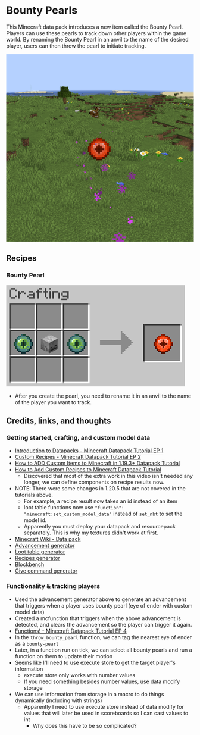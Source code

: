 # Bounty Pearls
This Minecraft data pack introduces a new item called the Bounty Pearl. Players can use these pearls to track down other players within the game world. By renaming the Bounty Pearl in an anvil to the name of the desired player, users can then throw the pearl to initiate tracking.

![A thrown bounty pearl](screenshots/thrown_bounty_pearl.png)

## Recipes

### Bounty Pearl
![Bounty pearl recipe, a skull with an eye of ender on each side.](screenshots/bounty_pearl_recipe.png)
- After you create the pearl, you need to rename it in an anvil to the name of the player you want to track.

## Credits, links, and thoughts
### Getting started, crafting, and custom model data
- [Introduction to Datapacks - Minecraft Datapack Tutorial EP 1](https://www.youtube.com/watch?v=ePDn1g5woC4&list=PL01VhHmiNQ5oJ-0hoZvrJd2j9Ol7-Isim&index=1&t=1s&pp=iAQB)
- [Custom Recipes - Minecraft Datapack Tutorial EP 2](https://www.youtube.com/watch?v=Uq2cbgeLssU&list=PL01VhHmiNQ5oJ-0hoZvrJd2j9Ol7-Isim&index=3)
- [How to ADD Custom Items to Minecraft in 1.19.3+ Datapack Tutorial](https://www.youtube.com/watch?v=_VQEimQJTUA)
- [How to Add Custom Recipes to Minecraft Datapack Tutorial](https://www.youtube.com/watch?v=IYfbnJHR9jQ)
  - Discovered that most of the extra work in this video isn't needed any longer, we can define components on recipe results now.
- NOTE: There were some changes in 1.20.5 that are not covered in the tutorials above.
  - For example, a recipe result now takes an id instead of an item
  - loot table functions now use `"function": "minecraft:set_custom_model_data"` instead of `set_nbt` to set the model id.
  - Apparently you must deploy your datapack and resourcepack separately. This is why my textures didn't work at first.
- [Minecraft Wiki - Data pack](https://minecraft.wiki/w/Data_pack)
- [Advancement generator](https://misode.github.io/advancement/)
- [Loot table generator](https://misode.github.io/loot-table/)
- [Recipes generator](https://misode.github.io/recipe/)
- [Blockbench](https://www.blockbench.net/)
- [Give command generator](https://mcstacker.net/)

### Functionality & tracking players
- Used the advancement generator above to generate an advancement that triggers when a player uses bounty pearl (eye of ender with custom model data)
- Created a mcfunction that triggers when the above advancement is detected, and clears the advancement so the player can trigger it again.
- [Functions! - Minecraft Datapack Tutorial EP 4](https://www.youtube.com/watch?v=IGIwf7ZcUTg&list=PL01VhHmiNQ5oJ-0hoZvrJd2j9Ol7-Isim&index=4)
- In the `throw_bounty_pearl` function, we can tag the nearest eye of ender as a `bounty-pearl`
- Later, in a function run on tick, we can select all bounty pearls and run a function on them to update their motion
- Seems like I'll need to use execute store to get the target player's information
  - execute store only works with number values
  - If you need something besides number values, use data modify storage
- We can use information from storage in a macro to do things dynamically (including with strings)
  - Apparently I need to use execute store instead of data modify for values that will later be used in scoreboards so I can cast values to int
    - Why does this have to be so complicated?
